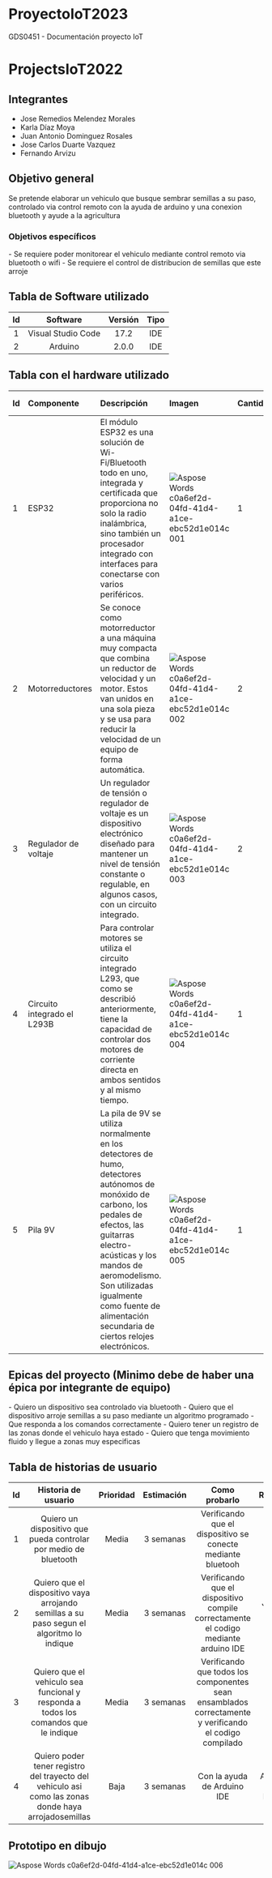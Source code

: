 # ProyectoIoT2023
GDS0451 - Documentación proyecto IoT 
# ProjectsIoT2022
## Integrantes
- Jose Remedios Melendez Morales
- Karla Díaz Moya
- Juan Antonio Dominguez Rosales
- Jose Carlos Duarte Vazquez
- Fernando Arvizu
## Objetivo general
Se pretende elaborar un vehiculo que busque sembrar semillas a su paso, controlado via control remoto con la ayuda de arduino y una conexion bluetooth y ayude a la agricultura
### Objetivos específicos
\- Se requiere poder monitorear el vehiculo mediante control remoto via bluetooth o wifi 
\- Se requiere el control de distribucion de semillas que este arroje
## Tabla de Software utilizado
|Id|Software|Versión|Tipo|
| :-: | :-: | :-: | :-: |
|1|Visual Studio Code|17.2|IDE|
|2|Arduino|2.0.0|IDE|
## Tabla con el hardware utilizado
|Id|Componente|Descripción|Imagen|Cantidad |Costo Total|
| :- | :- | :- | :- | :- | :- |
|1|ESP32|El módulo ESP32 es una solución de Wi-Fi/Bluetooth todo en uno, integrada y certificada que proporciona no solo la radio inalámbrica, sino también un procesador integrado con interfaces para conectarse con varios periféricos.|![Aspose Words c0a6ef2d-04fd-41d4-a1ce-ebc52d1e014c 001](https://user-images.githubusercontent.com/107650526/217643833-2a3555c5-2952-46cf-814e-397453742464.jpeg)|1|$220|
|2|Motorreductores|Se conoce como motorreductor a una máquina muy compacta que combina un reductor de velocidad y un motor. Estos van unidos en una sola pieza y se usa para reducir la velocidad de un equipo de forma automática.|![Aspose Words c0a6ef2d-04fd-41d4-a1ce-ebc52d1e014c 002](https://user-images.githubusercontent.com/https://http2.mlstatic.com/D_NQ_NP_8597-MLM20006077875_112013-O.webp)|2|$55|
|3|Regulador de voltaje|Un regulador de tensión o regulador de voltaje es un dispositivo electrónico diseñado para mantener un nivel de tensión constante o regulable, en algunos casos, con un circuito integrado.|![Aspose Words c0a6ef2d-04fd-41d4-a1ce-ebc52d1e014c 003](https://user-images.githubusercontent.com/107650526/217643646-a4d1d4d1-0b68-49a1-bae-3b511004ea9.png)|2|$157|
|4|Circuito integrado el L293B|Para controlar motores se utiliza el circuito integrado L293, que como se describió anteriormente, tiene la capacidad de controlar dos motores de corriente directa en ambos sentidos y al mismo tiempo.|![Aspose Words c0a6ef2d-04fd-41d4-a1ce-ebc52d1e014c 004](https://user-images.githubusercontent.com/107650526/217643550-267eca20-f819-4b53-a030-13fddb23e9.jpeg)|1|$195|
|5|Pila 9V|La pila de 9V se utiliza normalmente en los detectores de humo, detectores autónomos de monóxido de carbono, los pedales de efectos, las guitarras electro-acústicas y los mandos de aeromodelismo. Son utilizadas igualmente como fuente de alimentación secundaria de ciertos relojes electrónicos.|![Aspose Words c0a6ef2d-04fd-41d4-a1ce-ebc52d1e014c 005](https://user-images.githubusercontent.com/)|1|$87|
## Epicas del proyecto (Minimo debe de haber una épica por integrante de equipo)
\-	Quiero un dispositivo sea controlado via bluetooth
\-	Quiero que el dispositivo arroje semillas a su paso mediante un algoritmo programado
\-	Que responda a los comandos correctamente
\-	Quiero tener un registro de las zonas donde el vehiculo haya estado
\-  Quiero que tenga movimiento fluido y llegue a zonas muy especificas
## Tabla de historias de usuario
|Id|Historia de usuario|Prioridad|Estimación|Como probarlo|Responsable|
| :-: | :-: | :-: | :-: | :-: | :-: |
|1|Quiero un dispositivo que pueda controlar por medio de bluetooth |Media|3 semanas|Verificando que el dispositivo se conecte mediante bluetooh|Jose Remedios Melendez|
|2|Quiero que el dispositivo vaya arrojando semillas a su paso segun el algoritmo lo indique |Media|3 semanas| Verificando que el dispositivo compile correctamente el codigo mediante arduino IDE |Jose Carlos Duarte Vazquez |
|3|Quiero que el vehiculo sea funcional y responda a todos los comandos que le indique |Media | 3 semanas | Verificando que todos los componentes sean ensamblados correctamente y verificando el codigo compilado | Karla Diaz Moya |
|4|Quiero poder tener registro del trayecto del vehiculo asi como las zonas donde haya arrojadosemillas |Baja|3 semanas|Con la ayuda de Arduino IDE |Fernando Avizu y Juan Antonio Dominguez Rosales|
## Prototipo en dibujo
![Aspose Words c0a6ef2d-04fd-41d4-a1ce-ebc52d1e014c 006](https://user-images.githubusercontent.com/107650526/217642875-0c6262e4-34b8-4484-9b81-5453716464c.jpeg)
